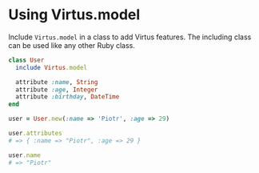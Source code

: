 # Using Virtus.model

Include `Virtus.model` in a class to add Virtus features. The including class can be used like any other Ruby class.

```ruby
class User
  include Virtus.model

  attribute :name, String
  attribute :age, Integer
  attribute :birthday, DateTime
end

user = User.new(:name => 'Piotr', :age => 29)

user.attributes
# => { :name => "Piotr", :age => 29 }

user.name
# => "Piotr"
```
